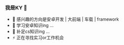 ### 我是KY 👋

- 🔭 感兴趣的方向是安卓开发 | 大前端 | 车载 | framework
- 🌱 学习安卓知识ing ...
- 🤔 补足cs知识ing ...
- ⚡ 正在寻找实习or工作机会

